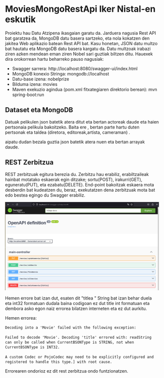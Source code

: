# MoviesMongoRestApi Iker Nistal-en eskutik

Proiektu hau Datu Atzipena ikasgaian garatu da. Jarduera nagusia Rest API bat garatzea da, MongoDB datu basera sartzeko, eta nola kokatzen den jakitea Web aplikazio batean Rest API bat. Kasu honetan, JSON datu multzo bat hautatu eta MongoDB datu basera kargatu da. Datu multzoak irabazi ziren azken mendean eman ziren Nobel sari guztiak biltzen ditu. Hauexek dira orokorrean hartu beharreko pauso nagusiak:

- Swagger sarrera: http://localhost:8080/swagger-ui/index.html
- MongoDB konexio Stringa: mongodb://localhost
- Datu-base izena: nobelprize
- Bilduma izena: movies
- Maven exekuzio agindua (pom.xml fitxategiaren direktorio berean): mvn spring-boot:run

## Dataset eta MongoDB

Datuak pelikulen json batetik atera ditut eta bertan actoreak daude eta haien pertsonaia pelikula bakoitzeko. Baita ere , bertan parte hartu duten pertsonak eta taldea (diretora, editoreak,artista, cameraman) .

aipatu dudan bezala guztia json batetik atera nuen eta bertan arrayak daude.

## REST Zerbitzua

REST zerbitzuak egitura berezia du. Zerbitzu hau erabiliz, erabiltzaileak hainbat motatako eskaerak egin ditzake; sortu(POST), irakurri(GET), eguneratu(PUT), eta ezabatu(DELETE). End-point bakoitzak eskaera mota desberdin bat kudeatzen du, beraz, exekutatzen dena zerbitzuak mota bat edo bestea egingo du Swagger erabiliz.

<img src="img/restapiMongo.png" width=%40>

Hemen errore bat izan dut, esaten dit "titlea " String bat izan behar duela eta int32 formatuan dudala baina codigoan ez dut title int formatuan eta dembora asko egon naiz errorea bilatzen interneten eta ez dut aurkitu.

Hemen errorea:

    Decoding into a 'Movie' failed with the following exception:

    Failed to decode 'Movie'. Decoding 'title' errored with: readString can only be called when CurrentBSONType is STRING, not when CurrentBSONType is INT32.

    A custom Codec or PojoCodec may need to be explicitly configured and registered to handle this type.] with root cause.

Errorearen ondorioz ez dit rest zerbitzua ondo funtzionatzen.
